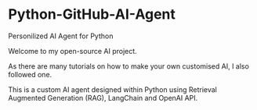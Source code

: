 # Python-GitHub-AI-Agent
Personilized AI Agent for Python

Welcome to my open-source AI project. 

As there are many tutorials on how to make your own customised AI, I also followed one. 

This is a custom AI agent designed within Python using Retrieval Augmented Generation (RAG), LangChain and OpenAI API. 
